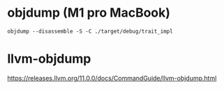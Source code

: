 # objdump (M1 pro MacBook)

```
objdump --disassemble -S -C ./target/debug/trait_impl
```

# llvm-objdump

https://releases.llvm.org/11.0.0/docs/CommandGuide/llvm-objdump.html
